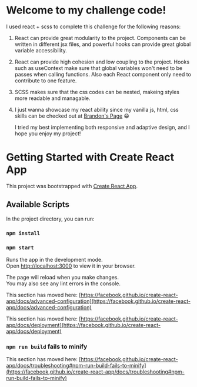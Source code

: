 # Welcome to my challenge code!

I used react + scss to complete this challenge for the following reasons:

1. React can provide great modularity to the project. Components can be written in different jsx files, and powerful hooks can provide great global variable accessibility.
2. React can provide high cohesion and low coupling to the project. Hooks such as useContext make sure that global variables won't need to be passes when calling functions. Also each React component only need to contribute to one feature.
3. SCSS makes sure that the css codes can be nested, makeing styles more readable and managable.
4. I just wanna showcase my react ability since my vanilla js, html, css skills can be checked out at [Brandon's Page](http://www.shuhongbrandonduan.me) 😁

   I tried my best implementing both responsive and adaptive design, and I hope you enjoy my project!



# Getting Started with Create React App

This project was bootstrapped with [Create React App](https://github.com/facebook/create-react-app).

## Available Scripts

In the project directory, you can run:

### `npm install`
### `npm start`

Runs the app in the development mode.\
Open [http://localhost:3000](http://localhost:3000) to view it in your browser.

The page will reload when you make changes.\
You may also see any lint errors in the console.


This section has moved here: [https://facebook.github.io/create-react-app/docs/advanced-configuration](https://facebook.github.io/create-react-app/docs/advanced-configuration)


This section has moved here: [https://facebook.github.io/create-react-app/docs/deployment](https://facebook.github.io/create-react-app/docs/deployment)

### `npm run build` fails to minify

This section has moved here: [https://facebook.github.io/create-react-app/docs/troubleshooting#npm-run-build-fails-to-minify](https://facebook.github.io/create-react-app/docs/troubleshooting#npm-run-build-fails-to-minify)
